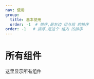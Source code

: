 ```yaml
---
nav: 使用
group: 
  title: 基本使用
  order: -1  # 排序,是左边 组与组 的排序
order: -1   # 排序,是这个 组内 的排序
---
```


# 所有组件

这里显示所有组件
<code src="../demos/index.tsx"></code>
